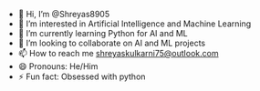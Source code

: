 - 👋 Hi, I’m @Shreyas8905
- 👀 I’m interested in Artificial Intelligence and Machine Learning
- 🌱 I’m currently learning Python for AI and ML
- 💞️ I’m looking to collaborate on AI and ML projects
- 📫 How to reach me shreyaskulkarni75@outlook.com
- 😄 Pronouns: He/Him
- ⚡ Fun fact: Obsessed with python

<!---
Shreyas8905/Shreyas8905 is a ✨ special ✨ repository because its `README.md` (this file) appears on your GitHub profile.
You can click the Preview link to take a look at your changes.
--->
